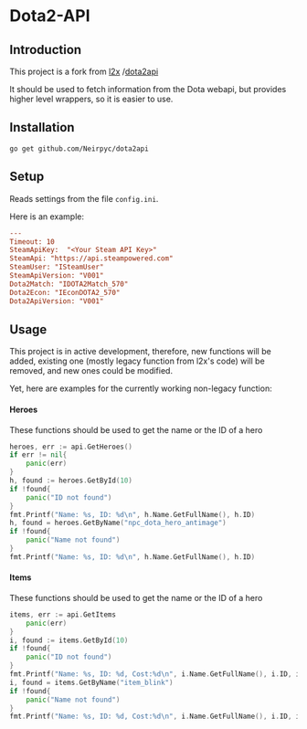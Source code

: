 # Dota2-API

## Introduction
This project is a fork from [l2x](https://github.com/l2x) /[dota2api](https://github.com/l2x/dota2api)

It should be used to fetch information from the Dota webapi, 
but provides higher level wrappers, so it is easier to use.

## Installation
```shell script
go get github.com/Neirpyc/dota2api
```
## Setup
Reads settings from the file `config.ini`.

Here is an example:
```ini
---
Timeout: 10
SteamApiKey:  "<Your Steam API Key>"
SteamApi: "https://api.steampowered.com"
SteamUser: "ISteamUser"
SteamApiVersion: "V001"
Dota2Match: "IDOTA2Match_570"
Dota2Econ: "IEconDOTA2_570"
Dota2ApiVersion: "V001"

```

## Usage

This project is in active development, therefore, new functions will be added, existing one 
(mostly legacy function from l2x's code) will be removed, and new ones could be modified.

Yet, here are examples for the currently working non-legacy function:

#### Heroes
These functions should be used to get the name or the ID of a hero
```go
heroes, err := api.GetHeroes()
if err != nil{
    panic(err)
}
h, found := heroes.GetById(10)
if !found{
    panic("ID not found")
}
fmt.Printf("Name: %s, ID: %d\n", h.Name.GetFullName(), h.ID)
h, found = heroes.GetByName("npc_dota_hero_antimage")
if !found{
    panic("Name not found")
}
fmt.Printf("Name: %s, ID: %d\n", h.Name.GetFullName(), h.ID)
```

#### Items
These functions should be used to get the name or the ID of a hero
```go
items, err := api.GetItems
    panic(err)
}
i, found := items.GetById(10)
if !found{
    panic("ID not found")
}
fmt.Printf("Name: %s, ID: %d, Cost:%d\n", i.Name.GetFullName(), i.ID, i.Cost)
i, found = items.GetByName("item_blink")
if !found{
    panic("Name not found")
}
fmt.Printf("Name: %s, ID: %d, Cost:%d\n", i.Name.GetFullName(), i.ID, i.Cost)
```
